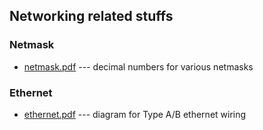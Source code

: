 ## Networking related stuffs

### Netmask
* [netmask.pdf](netmask.pdf) --- decimal numbers for various netmasks

### Ethernet
* [ethernet.pdf](ethernet.pdf) --- diagram for Type A/B ethernet wiring
